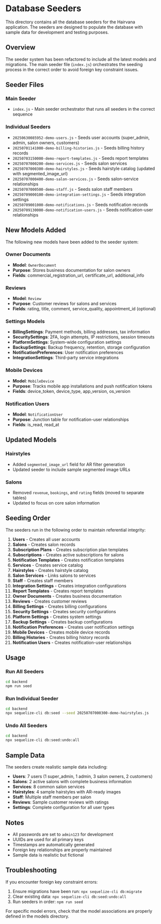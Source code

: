 # Database Seeders

This directory contains all the database seeders for the Hairvana application. The seeders are designed to populate the database with sample data for development and testing purposes.

## Overview

The seeder system has been refactored to include all the latest models and migrations. The main seeder file (`index.js`) orchestrates the seeding process in the correct order to avoid foreign key constraint issues.

## Seeder Files

### Main Seeder
- `index.js` - Main seeder orchestrator that runs all seeders in the correct sequence

### Individual Seeders
- `20250630085952-demo-users.js` - Seeds user accounts (super_admin, admin, salon owners, customers)
- `20250701141000-demo-billing-histories.js` - Seeds billing history records
- `20250703150000-demo-report-templates.js` - Seeds report templates
- `20250707000200-demo-services.js` - Seeds salon services
- `20250707000300-demo-hairstyles.js` - Seeds hairstyle catalog (updated with segmented_image_url)
- `20250707000400-demo-salon-services.js` - Seeds salon-service relationships
- `20250707000500-demo-staff.js` - Seeds salon staff members
- `20250709000100-demo-integration-settings.js` - Seeds integration settings
- `20250709001000-demo-notifications.js` - Seeds notification records
- `20250709130000-demo-notification-users.js` - Seeds notification-user relationships

## New Models Added

The following new models have been added to the seeder system:

### Owner Documents
- **Model**: `OwnerDocument`
- **Purpose**: Stores business documentation for salon owners
- **Fields**: commercial_registration_url, certificate_url, additional_info

### Reviews
- **Model**: `Review`
- **Purpose**: Customer reviews for salons and services
- **Fields**: rating, title, comment, service_quality, appointment_id (optional)

### Settings Models
- **BillingSettings**: Payment methods, billing addresses, tax information
- **SecuritySettings**: 2FA, login attempts, IP restrictions, session timeouts
- **PlatformSettings**: System-wide configuration settings
- **BackupSettings**: Backup frequency, retention, storage configuration
- **NotificationPreferences**: User notification preferences
- **IntegrationSettings**: Third-party service integrations

### Mobile Devices
- **Model**: `MobileDevice`
- **Purpose**: Tracks mobile app installations and push notification tokens
- **Fields**: device_token, device_type, app_version, os_version

### Notification Users
- **Model**: `NotificationUser`
- **Purpose**: Junction table for notification-user relationships
- **Fields**: is_read, read_at

## Updated Models

### Hairstyles
- Added `segmented_image_url` field for AR filter generation
- Updated seeder to include sample segmented image URLs

### Salons
- Removed `revenue`, `bookings`, and `rating` fields (moved to separate tables)
- Updated to focus on core salon information

## Seeding Order

The seeders run in the following order to maintain referential integrity:

1. **Users** - Creates all user accounts
2. **Salons** - Creates salon records
3. **Subscription Plans** - Creates subscription plan templates
4. **Subscriptions** - Creates active subscriptions for salons
5. **Notification Templates** - Creates notification templates
6. **Services** - Creates service catalog
7. **Hairstyles** - Creates hairstyle catalog
8. **Salon Services** - Links salons to services
9. **Staff** - Creates staff members
10. **Integration Settings** - Creates integration configurations
11. **Report Templates** - Creates report templates
12. **Owner Documents** - Creates business documentation
13. **Reviews** - Creates customer reviews
14. **Billing Settings** - Creates billing configurations
15. **Security Settings** - Creates security configurations
16. **Platform Settings** - Creates system settings
17. **Backup Settings** - Creates backup configurations
18. **Notification Preferences** - Creates user notification settings
19. **Mobile Devices** - Creates mobile device records
20. **Billing Histories** - Creates billing history records
21. **Notification Users** - Creates notification-user relationships

## Usage

### Run All Seeders
```bash
cd backend
npm run seed
```

### Run Individual Seeder
```bash
cd backend
npx sequelize-cli db:seed --seed 20250707000300-demo-hairstyles.js
```

### Undo All Seeders
```bash
cd backend
npx sequelize-cli db:seed:undo:all
```

## Sample Data

The seeders create realistic sample data including:

- **Users**: 7 users (1 super_admin, 1 admin, 3 salon owners, 2 customers)
- **Salons**: 2 active salons with complete business information
- **Services**: 8 common salon services
- **Hairstyles**: 4 sample hairstyles with AR-ready images
- **Staff**: Multiple staff members per salon
- **Reviews**: Sample customer reviews with ratings
- **Settings**: Complete configuration for all user types

## Notes

- All passwords are set to `admin123` for development
- UUIDs are used for all primary keys
- Timestamps are automatically generated
- Foreign key relationships are properly maintained
- Sample data is realistic but fictional

## Troubleshooting

If you encounter foreign key constraint errors:

1. Ensure migrations have been run: `npx sequelize-cli db:migrate`
2. Clear existing data: `npx sequelize-cli db:seed:undo:all`
3. Run seeders in order: `npm run seed`

For specific model errors, check that the model associations are properly defined in the models directory.